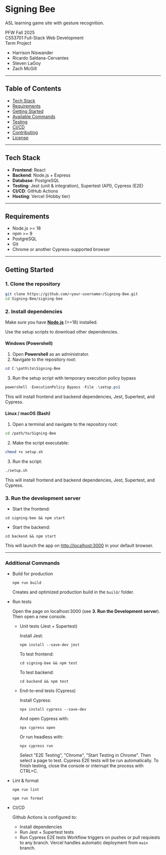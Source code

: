 # Signing Bee
ASL learning game site with gesture recognition.

PFW Fall 2025
<br>
CS53701 Full-Stack Web Development
<br>
Term Project

- Harrison Niswander
- Ricardo Saldana-Cervantes
- Steven LaGoy
- Zach McGill

---

## Table of Contents
- [Tech Stack](#tech-stack)
- [Requirements](#requirements)
- [Getting Started](#getting-started)
- [Available Commands](#available-commands)
- [Testing](#testing)
- [CI/CD](#cicd)
- [Contributing](#contributing)
- [License](#license)

---

## Tech Stack
- **Frontend**: React
- **Backend**: Node.js + Express
- **Database**: PostgreSQL
- **Testing**: Jest (unit & integration), Supertest (API), Cypress (E2E)
- **CI/CD**: GitHub Actions
- **Hosting**: Vercel (Hobby tier)

---

## Requirements
- Node.js >= 18
- npm >= 9
- PostgreSQL
- Git
- Chrome or another Cypress-supported browser

---

## Getting Started

### 1. **Clone the repository**
```bash
git clone https://github.com/<your-username>/Signing-Bee.git
cd Signing-Bee/signing-bee
```

### 2. **Install dependencies**
Make sure you have [**Node.js**](https://nodejs.org/en/download/) (>=18) installed.

Use the setup scripts to download other dependencies.

#### Windows (Powershell)

1. Open **Powershell** as an administrator.
2. Navigate to the repository root:
```powershell
cd C:\path\to\Signing-Bee
```
3. Run the setup script with temporary execution policy bypass
```powershell
powershell -ExecutionPolicy Bypass -File .\setup.ps1
```
This will install frontend and backend dependencies, Jest, Supertest, and Cypress.

#### Linux / macOS (Bash)

1. Open a terminal and navigate to the repository root:
```bash
cd /path/to/Signing-Bee
```
2. Make the script executable:
```bash
chmod +x setup.sh
```
3. Run the script:
```bash
./setup.sh
```
This will install frontend and backend dependencies, Jest, Supertest, and Cypress.

### 3. **Run the development server**
- Start the frontend:
```
cd signing-bee && npm start
```
- Start the backend:
```
cd backend && npm start
```
This will launch the app on [http://localhost:3000](http://localhost:3000) in your default browser.

---

### Additional Commands
* Build for production

    ```
    npm run build
    ```

    Creates and optimized production build in the `build/` folder.

* Run tests

    Open the page on localhost:3000 (see **3. Run the Development server**). Then open a new console.

    - Unit tests (Jest + Supertest)
    
        Install Jest:
    
        ```
        npm install --save-dev jest
        ```
    
        To test frontend:
        ```
        cd signing-bee && npm test
        ```
        To test backend:
        ```
        cd backend && npm test
        ```
    
    - End-to-end tests (Cypress)
        
        Install Cypress:
        
        ```
        npx install cypress --save-dev
        ```

        And open Cypress with:
        
        ```
        npx cypress open
        ```

        Or run headless with:

        ```
        npx cypress run
        ```
    
        Select "E2E Testing", "Chrome", "Start Testing in Chrome". Then select a page to test. Cypress E2E tests will be run automatically. To finish testing, close the console or interrupt the process with CTRL+C.

* Lint & format

    ```npm run lint```

    ```npm run format```

* CI/CD

    Github Actions is configured to:
    - Install dependencies
    - Run Jest + Supertest tests
    - Run Cypress E2E tests
    Workflow triggers on pushes or pull requiests to any branch.
    Vercel handles automatic deployment from `main` branch.
